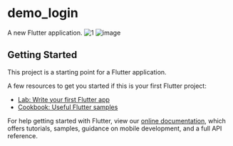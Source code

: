 # demo_login

A new Flutter application.
![1](https://user-images.githubusercontent.com/77067868/109477089-36f53280-7aaa-11eb-827d-f4f43c5e728c.PNG)
![image](https://user-images.githubusercontent.com/77067868/109267276-e11b5300-783b-11eb-8159-02af38148e14.png)







## Getting Started

This project is a starting point for a Flutter application.

A few resources to get you started if this is your first Flutter project:

- [Lab: Write your first Flutter app](https://flutter.dev/docs/get-started/codelab)
- [Cookbook: Useful Flutter samples](https://flutter.dev/docs/cookbook)

For help getting started with Flutter, view our
[online documentation](https://flutter.dev/docs), which offers tutorials,
samples, guidance on mobile development, and a full API reference.
